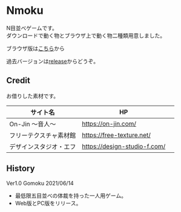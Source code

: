 # Nmoku
N目並べゲームです。  
ダウンロードで動く物とブラウザ上で動く物二種類用意しました。

ブラウザ版は[こちら](https://arusu.info/apps/nmoku)から

過去バージョンは[release](https://github.com/arusuDev/A-Program/releases)からどうぞ。  

## Credit
お借りした素材です。

|サイト名|HP||
|---|---|---|
|On-Jin ～音人～|https://on-jin.com/|
|フリーテクスチャ素材館|https://free-texture.net/|
|デザインスタジオ・エフ|https://design-studio-f.com/|

## History
Ver1.0 Gomoku 2021/06/14
- 最低限五目並べの体裁を持った一人用ゲーム。
- Web版とPC版をリリース。